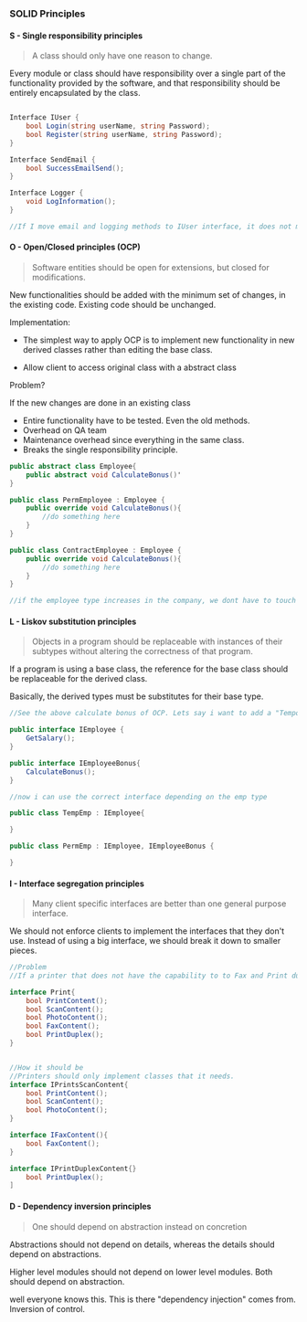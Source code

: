 ### SOLID Principles

#### S - Single responsibility principles

> A class should only have one reason to change.

Every module or class should have responsibility over a single part of the functionality provided by the software, and that responsibility should be entirely encapsulated by the class.

```csharp

Interface IUser {
    bool Login(string userName, string Password);
    bool Register(string userName, string Password);
}

Interface SendEmail {
    bool SuccessEmailSend();
}

Interface Logger {
    void LogInformation();
}

//If I move email and logging methods to IUser interface, it does not make sense. User does not care about sending emails and logic. USER should only have things that refers to the user.
```

#### O - Open/Closed principles (OCP)

> Software entities should be open for extensions, but closed for modifications.

New functionalities should be added with the minimum set of changes, in the existing code.
Existing code should be unchanged.

Implementation:

- The simplest way to apply OCP is to implement new functionality in new derived classes rather than editing the base class.

- Allow client to access original class with a abstract class

Problem?

If the new changes are done in an existing class

- Entire functionality have to be tested. Even the old methods.
- Overhead on QA team
- Maintenance overhead since everything in the same class.
- Breaks the single responsibility principle.

```csharp
public abstract class Employee{
    public abstract void CalculateBonus()'
}

public class PermEmployee : Employee {
    public override void CalculateBonus(){
        //do something here
    }
}

public class ContractEmployee : Employee {
    public override void CalculateBonus(){
        //do something here
    }
}

//if the employee type increases in the company, we dont have to touch the base class.
```

#### L - Liskov substitution principles

> Objects in a program should be replaceable with instances of their subtypes without altering the correctness of that program.

If a program is using a base class, the reference for the base class should be replaceable for the derived class.

Basically, the derived types must be substitutes for their base type.

```csharp
//See the above calculate bonus of OCP. Lets say i want to add a "TemporaryEmployee Type" but temp employee dont have any bonuses. We need to solve this is LSP. HOW? see below exmple

public interface IEmployee {
    GetSalary();
}

public interface IEmployeeBonus{
    CalculateBonus();
}

//now i can use the correct interface depending on the emp type

public class TempEmp : IEmployee{

}

public class PermEmp : IEmployee, IEmployeeBonus {

}
```

#### I - Interface segregation principles

> Many client specific interfaces are better than one general purpose interface.

We should not enforce clients to implement the interfaces that they don't use. Instead of using a big interface, we should break it down to smaller pieces.

```csharp
//Problem
//If a printer that does not have the capability to to Fax and Print duplex and inherit implement this interface, it will end up with methods that it cannot use. "Clients should not be forced to implement methods that they dont use"

interface Print{
    bool PrintContent();
    bool ScanContent();
    bool PhotoContent();
    bool FaxContent();
    bool PrintDuplex();
}


//How it should be
//Printers should only implement classes that it needs.
interface IPrintsScanContent{
    bool PrintContent();
    bool ScanContent();
    bool PhotoContent();
}

interface IFaxContent(){
    bool FaxContent();
}

interface IPrintDuplexContent{}
    bool PrintDuplex();
]


```

#### D - Dependency inversion principles

> One should depend on abstraction instead on concretion

Abstractions should not depend on details, whereas the details should depend on abstractions.

Higher level modules should not depend on lower level modules. Both should depend on abstraction.

well everyone knows this. This is there "dependency injection" comes from. Inversion of control.